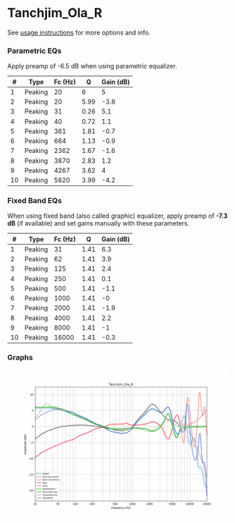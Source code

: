 # Tanchjim_Ola_R
See [usage instructions](https://github.com/jaakkopasanen/AutoEq#usage) for more options and info.

### Parametric EQs
Apply preamp of -6.5 dB when using parametric equalizer.

|   # | Type    |   Fc (Hz) |    Q |   Gain (dB) |
|-----|---------|-----------|------|-------------|
|   1 | Peaking |        20 | 6    |         5   |
|   2 | Peaking |        20 | 5.99 |        -3.8 |
|   3 | Peaking |        31 | 0.26 |         5.1 |
|   4 | Peaking |        40 | 0.72 |         1.1 |
|   5 | Peaking |       361 | 1.81 |        -0.7 |
|   6 | Peaking |       664 | 1.13 |        -0.9 |
|   7 | Peaking |      2362 | 1.67 |        -1.6 |
|   8 | Peaking |      3870 | 2.83 |         1.2 |
|   9 | Peaking |      4267 | 3.62 |         4   |
|  10 | Peaking |      5820 | 3.99 |        -4.2 |

### Fixed Band EQs
When using fixed band (also called graphic) equalizer, apply preamp of **-7.3 dB** (if available) and set gains manually with these parameters.

|   # | Type    |   Fc (Hz) |    Q |   Gain (dB) |
|-----|---------|-----------|------|-------------|
|   1 | Peaking |        31 | 1.41 |         6.3 |
|   2 | Peaking |        62 | 1.41 |         3.9 |
|   3 | Peaking |       125 | 1.41 |         2.4 |
|   4 | Peaking |       250 | 1.41 |         0.1 |
|   5 | Peaking |       500 | 1.41 |        -1.1 |
|   6 | Peaking |      1000 | 1.41 |        -0   |
|   7 | Peaking |      2000 | 1.41 |        -1.9 |
|   8 | Peaking |      4000 | 1.41 |         2.2 |
|   9 | Peaking |      8000 | 1.41 |        -1   |
|  10 | Peaking |     16000 | 1.41 |        -0.3 |

### Graphs
![](./Tanchjim_Ola_R.png)
